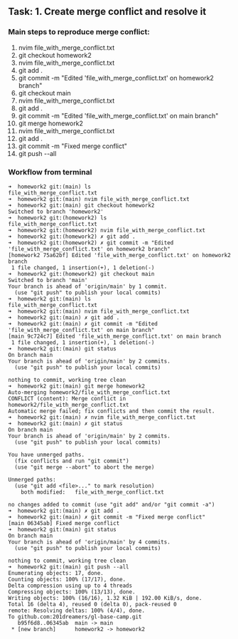 ## Task: 1. Create merge conflict and resolve it

### Main steps to reproduce merge conflict:

1.  nvim file_with_merge_conflict.txt
2.  git checkout homework2
3.  nvim file_with_merge_conflict.txt 
4.  git add .
5.  git commit -m "Edited 'file_with_merge_conflict.txt' on homework2 branch"
6.  git checkout main
7.  nvim file_with_merge_conflict.txt
8.  git add .
9.  git commit -m "Edited 'file_with_merge_conflict.txt' on main branch"
10.  git merge homework2
11.  nvim file_with_merge_conflict.txt 
12.  git add .
13.  git commit -m "Fixed merge conflict"
14.  git push --all

### Workflow from terminal
```shell
➜  homework2 git:(main) ls
file_with_merge_conflict.txt
➜  homework2 git:(main) nvim file_with_merge_conflict.txt 
➜  homework2 git:(main) git checkout homework2 
Switched to branch 'homework2'
➜  homework2 git:(homework2) ls
file_with_merge_conflict.txt
➜  homework2 git:(homework2) nvim file_with_merge_conflict.txt 
➜  homework2 git:(homework2) ✗ git add .
➜  homework2 git:(homework2) ✗ git commit -m "Edited 'file_with_merge_conflict.txt' on homework2 branch"
[homework2 75a62bf] Edited 'file_with_merge_conflict.txt' on homework2 branch
 1 file changed, 1 insertion(+), 1 deletion(-)
➜  homework2 git:(homework2) git checkout main
Switched to branch 'main'
Your branch is ahead of 'origin/main' by 1 commit.
  (use "git push" to publish your local commits)
➜  homework2 git:(main) ls
file_with_merge_conflict.txt
➜  homework2 git:(main) nvim file_with_merge_conflict.txt 
➜  homework2 git:(main) ✗ git add .
➜  homework2 git:(main) ✗ git commit -m "Edited 'file_with_merge_conflict.txt' on main branch"
[main 9c724c7] Edited 'file_with_merge_conflict.txt' on main branch
 1 file changed, 1 insertion(+), 1 deletion(-)
➜  homework2 git:(main) git status
On branch main
Your branch is ahead of 'origin/main' by 2 commits.
  (use "git push" to publish your local commits)

nothing to commit, working tree clean
➜  homework2 git:(main) git merge homework2
Auto-merging homework2/file_with_merge_conflict.txt
CONFLICT (content): Merge conflict in homework2/file_with_merge_conflict.txt
Automatic merge failed; fix conflicts and then commit the result.
➜  homework2 git:(main) ✗ nvim file_with_merge_conflict.txt 
➜  homework2 git:(main) ✗ git status
On branch main
Your branch is ahead of 'origin/main' by 2 commits.
  (use "git push" to publish your local commits)

You have unmerged paths.
  (fix conflicts and run "git commit")
  (use "git merge --abort" to abort the merge)

Unmerged paths:
  (use "git add <file>..." to mark resolution)
	both modified:   file_with_merge_conflict.txt

no changes added to commit (use "git add" and/or "git commit -a")
➜  homework2 git:(main) ✗ git add .
➜  homework2 git:(main) ✗ git commit -m "Fixed merge conflict"
[main 06345ab] Fixed merge conflict
➜  homework2 git:(main) git status
On branch main
Your branch is ahead of 'origin/main' by 4 commits.
  (use "git push" to publish your local commits)

nothing to commit, working tree clean
➜  homework2 git:(main) git push --all
Enumerating objects: 17, done.
Counting objects: 100% (17/17), done.
Delta compression using up to 4 threads
Compressing objects: 100% (13/13), done.
Writing objects: 100% (16/16), 1.32 KiB | 192.00 KiB/s, done.
Total 16 (delta 4), reused 0 (delta 0), pack-reused 0
remote: Resolving deltas: 100% (4/4), done.
To github.com:201dreamers/gl-base-camp.git
   b95f6d8..06345ab  main -> main
 * [new branch]      homework2 -> homework2
```